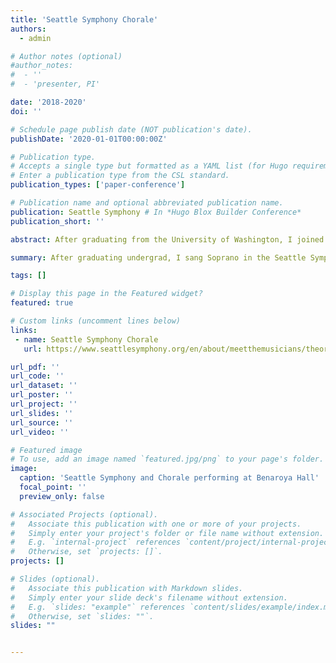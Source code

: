 ```yaml
---
title: 'Seattle Symphony Chorale'
authors:
  - admin

# Author notes (optional)
#author_notes:
#  - ''
#  - 'presenter, PI'

date: '2018-2020'
doi: ''

# Schedule page publish date (NOT publication's date).
publishDate: '2020-01-01T00:00:00Z'

# Publication type.
# Accepts a single type but formatted as a YAML list (for Hugo requirements).
# Enter a publication type from the CSL standard.
publication_types: ['paper-conference']

# Publication name and optional abbreviated publication name.
publication: Seattle Symphony # In *Hugo Blox Builder Conference*
publication_short: ''

abstract: After graduating from the University of Washington, I joined the Seattle Symphony Chorale as a Soprano from 2018-2020. We performed a range of wonderful masterworks with the Seattle Symphony, from Handel's Messiah, Bach Mass in B Minor, and Beethoven's Symphony No. 9. 

summary: After graduating undergrad, I sang Soprano in the Seattle Symphony Chorale, an auditioned choir in the Seattle region. We performed all concerts alongside the Seattle Symphony in Benroya Hall.

tags: []

# Display this page in the Featured widget?
featured: true

# Custom links (uncomment lines below)
links:
 - name: Seattle Symphony Chorale
   url: https://www.seattlesymphony.org/en/about/meetthemusicians/theorchestra/artists/musical-group/seattle-symphony-chorale

url_pdf: ''
url_code: ''
url_dataset: ''
url_poster: ''
url_project: ''
url_slides: ''
url_source: ''
url_video: ''

# Featured image
# To use, add an image named `featured.jpg/png` to your page's folder.
image:
  caption: 'Seattle Symphony and Chorale performing at Benaroya Hall'
  focal_point: ''
  preview_only: false

# Associated Projects (optional).
#   Associate this publication with one or more of your projects.
#   Simply enter your project's folder or file name without extension.
#   E.g. `internal-project` references `content/project/internal-project/index.md`.
#   Otherwise, set `projects: []`.
projects: []

# Slides (optional).
#   Associate this publication with Markdown slides.
#   Simply enter your slide deck's filename without extension.
#   E.g. `slides: "example"` references `content/slides/example/index.md`.
#   Otherwise, set `slides: ""`.
slides: ""


---
```


